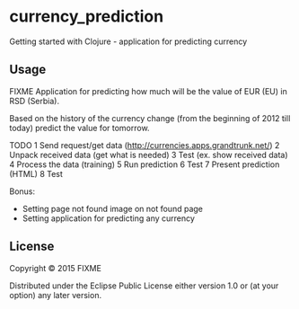 # currency_prediction

Getting started with Clojure - application for predicting currency

## Usage

FIXME
Application for predicting how much will be the value of EUR (EU) in RSD (Serbia).

Based on the history of the currency change (from the beginning of 2012 till today) predict the value for tomorrow.

TODO
1 Send request/get data (http://currencies.apps.grandtrunk.net/)
2 Unpack received data (get what is needed)
3 Test (ex. show received data)
4 Process the data (training)
5 Run prediction
6 Test
7 Present prediction (HTML)
8 Test

Bonus:
- Setting page not found image on not found page
- Setting application for predicting any currency


## License

Copyright © 2015 FIXME

Distributed under the Eclipse Public License either version 1.0 or (at
your option) any later version.
